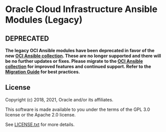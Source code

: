 # Oracle Cloud Infrastructure Ansible Modules (Legacy)

## DEPRECATED

**The legacy OCI Ansible modules have been deprecated in favor of the new [OCI Ansible collection](https://github.com/oracle/oci-ansible-collection). These are no longer supported and there will be no further updates or fixes. Please migrate to the [OCI Ansible collection](https://github.com/oracle/oci-ansible-collection) for improved features and continued support. Refer to the [Migration Guide](https://github.com/oracle/oci-ansible-collections/blob/master/MigrationGuide.md) for best practices.**

## License

Copyright (c) 2018, 2021, Oracle and/or its affiliates.

This software is made available to you under the terms of the GPL 3.0 license or the Apache 2.0 license.

See [LICENSE.txt](https://github.com/oracle/oci-ansible-modules/blob/master/LICENSE.txt) for more details.
